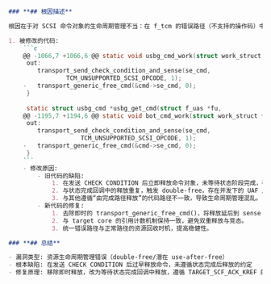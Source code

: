 ```markdown
### **## 根因描述**

根因在于对 SCSI 命令对象的生命周期管理不当：在 f_tcm 的错误路径（不支持的操作码）中，调用 transport_send_check_condition_and_sense() 发送 CHECK CONDITION 与 sense data 后，旧代码立即调用 transport_generic_free_cmd(&cmd->se_cmd, 0) 释放命令。这与 TARGET_SCF_ACK_KREF 的引用计数/完成语义相违背，sense 状态的状态阶段完成回调还会再次释放该命令，导致双重释放（double-free）甚至潜在的 use-after-free。正确做法是等待 sense 状态的状态完成（status completion），由完成路径接管释放。

1. 被修改的代码:
    ```c
    @@ -1066,7 +1066,6 @@ static void usbg_cmd_work(struct work_struct *work)
     out:
     	transport_send_check_condition_and_sense(se_cmd,
     			TCM_UNSUPPORTED_SCSI_OPCODE, 1);
    -	transport_generic_free_cmd(&cmd->se_cmd, 0);
     }
     
     static struct usbg_cmd *usbg_get_cmd(struct f_uas *fu,
    @@ -1195,7 +1194,6 @@ static void bot_cmd_work(struct work_struct *work)
     out:
     	transport_send_check_condition_and_sense(se_cmd,
     				TCM_UNSUPPORTED_SCSI_OPCODE, 1);
    -	transport_generic_free_cmd(&cmd->se_cmd, 0);
     }
    ```
    - 修改原因:
        - 旧代码的缺陷:
            1. 在发送 CHECK CONDITION 后立即释放命令对象，未等待状态阶段完成，破坏 TARGET_SCF_ACK_KREF 的引用/完成契约。
            2. 与状态完成回调中的释放重复，触发 double-free，存在并发下的 UAF 风险。
            3. 与其他遵循“由完成路径释放”的代码路径不一致，导致生命周期管理混乱。
        - 新代码的修复:
            1. 去除即时的 transport_generic_free_cmd()，将释放延后到 sense 状态的状态完成回调。
            2. 与 target core 的引用计数机制保持一致，避免双重释放与竞态。
            3. 统一错误路径与正常路径的资源回收时机，提高稳健性。

### **## 总结**

- 漏洞类型: 资源生命周期管理错误（double-free/潜在 use-after-free）
- 根本缺陷: 在发送 CHECK CONDITION 后过早释放命令，未遵循状态完成后释放的约定
- 修复原理: 移除即时释放，改为等待状态完成回调中释放，遵循 TARGET_SCF_ACK_KREF 的引用计数与完成语义
```